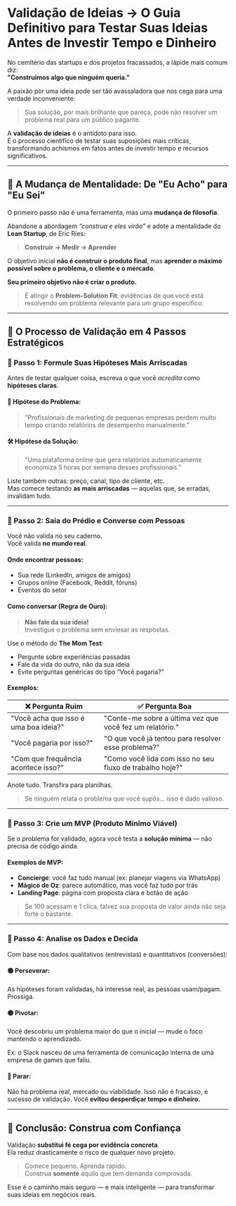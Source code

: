 # Validação de Ideias → O Guia Definitivo para Testar Suas Ideias Antes de Investir Tempo e Dinheiro

No cemitério das startups e dos projetos fracassados, a lápide mais comum diz:  
**"Construímos algo que ninguém queria."**

A paixão por uma ideia pode ser tão avassaladora que nos cega para uma verdade inconveniente:  
> Sua solução, por mais brilhante que pareça, pode não resolver um problema real para um público pagante.

A **validação de ideias** é o antídoto para isso.  
É o processo científico de testar suas suposições mais críticas, transformando achismos em fatos antes de investir tempo e recursos significativos.

---

## 🧠 A Mudança de Mentalidade: De "Eu Acho" para "Eu Sei"

O primeiro passo não é uma ferramenta, mas uma **mudança de filosofia**.

Abandone a abordagem *“construa e eles virão”* e adote a mentalidade do **Lean Startup**, de Eric Ries:

> **Construir → Medir → Aprender**

O objetivo inicial **não é construir o produto final**, mas **aprender o máximo possível sobre o problema, o cliente e o mercado**.

**Seu primeiro objetivo não é criar o produto.**  
> É atingir o **Problem-Solution Fit**: evidências de que você está resolvendo um problema relevante para um grupo específico.

---

## 🚦 O Processo de Validação em 4 Passos Estratégicos

### 🔹 Passo 1: Formule Suas Hipóteses Mais Arriscadas

Antes de testar qualquer coisa, escreva o que você *acredita* como **hipóteses claras**.

#### 🧩 Hipótese do Problema:
> "Profissionais de marketing de pequenas empresas perdem muito tempo criando relatórios de desempenho manualmente."

#### 🛠️ Hipótese da Solução:
> "Uma plataforma online que gera relatórios automaticamente economiza 5 horas por semana desses profissionais."

Liste também outras: preço, canal, tipo de cliente, etc.  
Mas comece testando **as mais arriscadas** — aquelas que, se erradas, invalidam tudo.

---

### 🔹 Passo 2: Saia do Prédio e Converse com Pessoas

Você não valida no seu caderno.  
Você valida **no mundo real**.

#### Onde encontrar pessoas:
- Sua rede (LinkedIn, amigos de amigos)
- Grupos online (Facebook, Reddit, fóruns)
- Eventos do setor

#### Como conversar (Regra de Ouro):
> **Não fale da sua ideia!**  
> Investigue o problema sem enviesar as respostas.

Use o método do **The Mom Test**:
- Pergunte sobre experiências passadas
- Fale da vida do outro, não da sua ideia
- Evite perguntas genéricas do tipo “Você pagaria?”

#### Exemplos:

| ❌ Pergunta Ruim                         | ✅ Pergunta Boa                                                |
|----------------------------------------|----------------------------------------------------------------|
| "Você acha que isso é uma boa ideia?"  | "Conte-me sobre a última vez que você fez um relatório."       |
| "Você pagaria por isso?"               | "O que você já tentou para resolver esse problema?"            |
| "Com que frequência acontece isso?"    | "Como você lida com isso no seu fluxo de trabalho hoje?"       |

Anote tudo. Transfira para planilhas.  
> Se ninguém relata o problema que você supôs… isso é dado valioso.

---

### 🔹 Passo 3: Crie um MVP (Produto Mínimo Viável)

Se o problema for validado, agora você testa a **solução mínima** — não precisa de código ainda.

#### Exemplos de MVP:

- **Concierge**: você faz tudo manual (ex: planejar viagens via WhatsApp)
- **Mágico de Oz**: parece automático, mas você faz tudo por trás
- **Landing Page**: página com proposta clara e botão de ação

> Se 100 acessam e 1 clica, talvez sua proposta de valor ainda não seja forte o bastante.

---

### 🔹 Passo 4: Analise os Dados e Decida

Com base nos dados qualitativos (entrevistas) e quantitativos (conversões):

#### 🟢 **Perseverar**:
As hipóteses foram validadas, há interesse real, as pessoas usam/pagam. Prossiga.

#### 🟡 **Pivotar**:
Você descobriu um problema maior do que o inicial — mude o foco mantendo o aprendizado.

Ex: o Slack nasceu de uma ferramenta de comunicação interna de uma empresa de games que faliu.

#### 🔴 **Parar**:
Não há problema real, mercado ou viabilidade. Isso não é fracasso, é sucesso de validação. Você **evitou desperdiçar tempo e dinheiro.**

---

## 🚀 Conclusão: Construa com Confiança

Validação **substitui fé cega por evidência concreta**.  
Ela reduz drasticamente o risco de qualquer novo projeto.

> Comece pequeno. Aprenda rápido.  
> Construa **somente** aquilo que tem demanda comprovada.

Esse é o caminho mais seguro — e mais inteligente — para transformar suas ideias em negócios reais.
